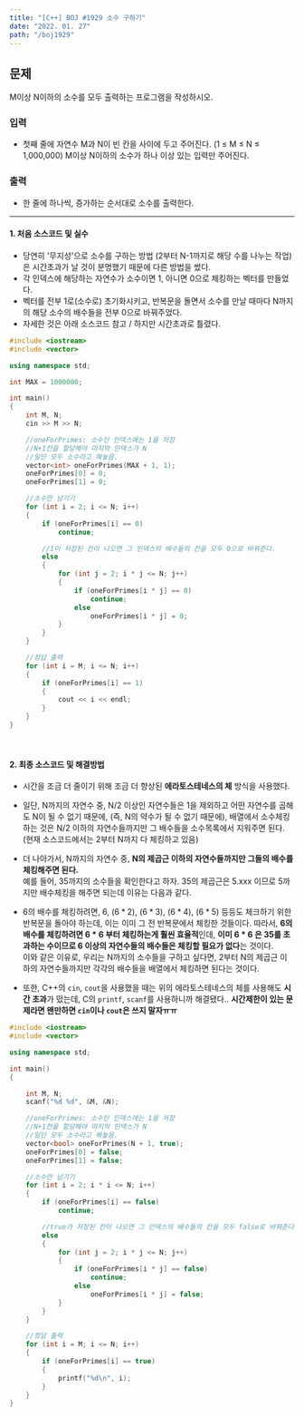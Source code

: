 ```yaml
---
title: "[C++] BOJ #1929 소수 구하기"
date: "2022. 01. 27"
path: "/boj1929"
---
```


## 문제

M이상 N이하의 소수를 모두 출력하는 프로그램을 작성하시오.

### 입력

- 첫째 줄에 자연수 M과 N이 빈 칸을 사이에 두고 주어진다. (1 ≤ M ≤ N ≤ 1,000,000) M이상 N이하의 소수가 하나 이상 있는 입력만 주어진다.

### 출력

- 한 줄에 하나씩, 증가하는 순서대로 소수를 출력한다.

<hr />

#### 1. 처음 소스코드 및 실수

- 당연히 '무지성'으로 소수를 구하는 방법 (2부터 N-1까지로 해당 수를 나누는 작업)은 시간초과가 날 것이 분명했기 때문에 다른 방법을 썼다.
- 각 인덱스에 해당하는 자연수가 소수이면 1, 아니면 0으로 체킹하는 벡터를 만들었다.
- 벡터를 전부 1로(소수로) 초기화시키고, 반복문을 돌면서 소수를 만날 때마다 N까지의 해당 소수의 배수들을 전부 0으로 바꿔주었다.
- 자세한 것은 아래 소스코드 참고 / 하지만 시간초과로 틀렸다.

```cpp
#include <iostream>
#include <vector>

using namespace std;

int MAX = 1000000;

int main()
{
    int M, N;
    cin >> M >> N;

    //oneForPrimes: 소수인 인덱스에는 1을 저장
    //N+1칸을 할당해야 마지막 인덱스가 N
    //일단 모두 소수라고 해놓음.
    vector<int> oneForPrimes(MAX + 1, 1);
    oneForPrimes[0] = 0;
    oneForPrimes[1] = 0;

    //소수만 남기기
    for (int i = 2; i <= N; i++)
    {
        if (oneForPrimes[i] == 0)
            continue;

        //1이 저장된 칸이 나오면 그 인덱스의 배수들의 칸을 모두 0으로 바꿔준다.
        else
        {
            for (int j = 2; i * j <= N; j++)
            {
                if (oneForPrimes[i * j] == 0)
                    continue;
                else
                    oneForPrimes[i * j] = 0;
            }
        }
    }

    //정답 출력
    for (int i = M; i <= N; i++)
    {
        if (oneForPrimes[i] == 1)
        {
            cout << i << endl;
        }
    }
}
```

<br />

#### 2. 최종 소스코드 및 해결방법

- 시간을 조금 더 줄이기 위해 조금 더 향상된 **에라토스테네스의 체** 방식을 사용했다.
- 일단, N까지의 자연수 중, N/2 이상인 자연수들은 1을 제외하고 어떤 자연수를 곱해도 N이 될 수 없기 때문에, (즉, N의 약수가 될 수 없기 때문에),
  배열에서 소수체킹하는 것은 N/2 이하의 자연수들까지만 그 배수들을 소수목록에서 지워주면 된다.  
  (현재 소스코드에서는 2부터 N까지 다 체킹하고 있음)
- 더 나아가서, N까지의 자연수 중, **N의 제곱근 이하의 자연수들까지만 그들의 배수를 체킹해주면 된다.**  
  예를 들어, 35까지의 소수들을 확인한다고 하자. 35의 제곱근은 5.xxx 이므로 5까지만 배수체킹을 해주면 되는데 이유는 다음과 같다.

- 6의 배수를 체킹하려면, $6$, $(6*2)$, $(6*3)$, $(6*4)$, $(6*5)$ 등등도 체크하기 위한 반복문을 돌아야 하는데, 이는 이미 그 전 반복문에서 체킹한 것들이다.
  따라서, **6의 배수를 체킹하려면 $6*6$ 부터 체킹하는게 훨씬 효율적**인데, **이미 $6*6$ 은 35를 초과하는 수이므로 6 이상의 자연수들의 배수들은 체킹할 필요가 없다**는 것이다.  
  이와 같은 이유로, 우리는 N까지의 소수들을 구하고 싶다면, 2부터 N의 제곱근 이하의 자연수들까지만 각각의 배수들을 배열에서 체킹하면 된다는 것이다.

- 또한, C++의 `cin`, `cout`을 사용했을 때는 위의 에라토스테네스의 체를 사용해도 **시간 초과**가 떴는데, C의 `printf`, `scanf`를 사용하니까 해결됐다..
  **시간제한이 있는 문제라면 왠만하면 `cin`이나 `cout`은 쓰지 말자ㅠㅠ**

```cpp
#include <iostream>
#include <vector>

using namespace std;

int main()
{

    int M, N;
    scanf("%d %d", &M, &N);

    //oneForPrimes: 소수인 인덱스에는 1을 저장
    //N+1칸을 할당해야 마지막 인덱스가 N
    //일단 모두 소수라고 해놓음.
    vector<bool> oneForPrimes(N + 1, true);
    oneForPrimes[0] = false;
    oneForPrimes[1] = false;

    //소수만 남기기
    for (int i = 2; i * i <= N; i++)
    {
        if (oneForPrimes[i] == false)
            continue;

        //true가 저장된 칸이 나오면 그 인덱스의 배수들의 칸을 모두 false로 바꿔준다.
        else
        {
            for (int j = 2; i * j <= N; j++)
            {
                if (oneForPrimes[i * j] == false)
                    continue;
                else
                    oneForPrimes[i * j] = false;
            }
        }
    }

    //정답 출력
    for (int i = M; i <= N; i++)
    {
        if (oneForPrimes[i] == true)
        {
            printf("%d\n", i);
        }
    }
}
```
